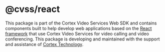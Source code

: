 @cvss/react
===========
This package is part of the Cortex Video Services Web SDK and contains 
components built to help develop web applications based on the [React framework] 
that use Cortex Video Services for video calling and video conferencing. 
This package is developing and maintained with the support and assistance 
of [Cortex Technology].



[Cortex Technology]: http://cb.technology/
[React framework]: https://reactjs.org/